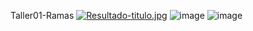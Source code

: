 Taller01-Ramas
[![Resultado-titulo.jpg](https://i.postimg.cc/FRWMDF69/Resultado-titulo.jpg)](https://postimg.cc/62ZbQKwS)
![image](https://github.com/Cykes07/Taller01-Ramas/assets/146979603/d97efee7-e415-494c-a252-4f7f32f0ff8a)
![image](https://github.com/Cykes07/Taller01-Ramas/assets/107725032/702dd249-f503-4990-8bff-92f0211c02fb)

